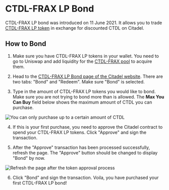 # CTDL-FRAX LP Bond

CTDL-FRAX LP bond was introduced on 11 June 2021. It allows you to trade [CTDL-FRAX LP token](https://v2.info.uniswap.org/pair/0x2dce0dda1c2f98e0f171de8333c3c6fe1bbf4877) in exchange for discounted CTDL on Citadel.

## How to Bond

1. Make sure you have CTDL-FRAX LP tokens in your wallet. You need to go to Uniswap and add liquidity for the [CTDL-FRAX pool](https://v2.info.uniswap.org/pair/0x2dce0dda1c2f98e0f171de8333c3c6fe1bbf4877) to acquire them.

2. Head to the [CTDL-FRAX LP Bond page of the Citadel website](https://app.olympusdao.finance/#/bonds/ohm_frax_lp). There are two tabs: "Bond" and "Redeem". Make sure "Bond" is selected.

3. Type in the amount of CTDL-FRAX LP tokens you would like to bond. Make sure you are not trying to bond more than is allowed. The **Max You Can Buy** field below shows the maximum amount of CTDL you can purchase.

![You can only purchase up to a certain amount of CTDL](../../.gitbook/assets/max_you_can_buy.png)

4. If this is your first purchase, you need to approve the Citadel contract to spend your CTDL-FRAX LP tokens. Click "Approve" and sign the transaction.

5. After the "Approve" transaction has been processed successfully, refresh the page. The "Approve" button should be changed to display "Bond" by now.

![Refresh the page after the token approval process](../../.gitbook/assets/bond_ohm_frax_refresh.png)

6. Click "Bond" and sign the transaction. Voila, you have purchased your first CTDL-FRAX LP bond!

